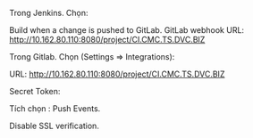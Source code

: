 Trong Jenkins. Chọn:

Build when a change is pushed to GitLab. GitLab webhook URL: http://10.162.80.110:8080/project/CI.CMC.TS.DVC.BIZ

Trong Gitlab. Chọn (Settings  =>  Integrations):

URL:  http://10.162.80.110:8080/project/CI.CMC.TS.DVC.BIZ

Secret Token: <Token/>

Tích chọn : Push Events.

Disable SSL verification.
